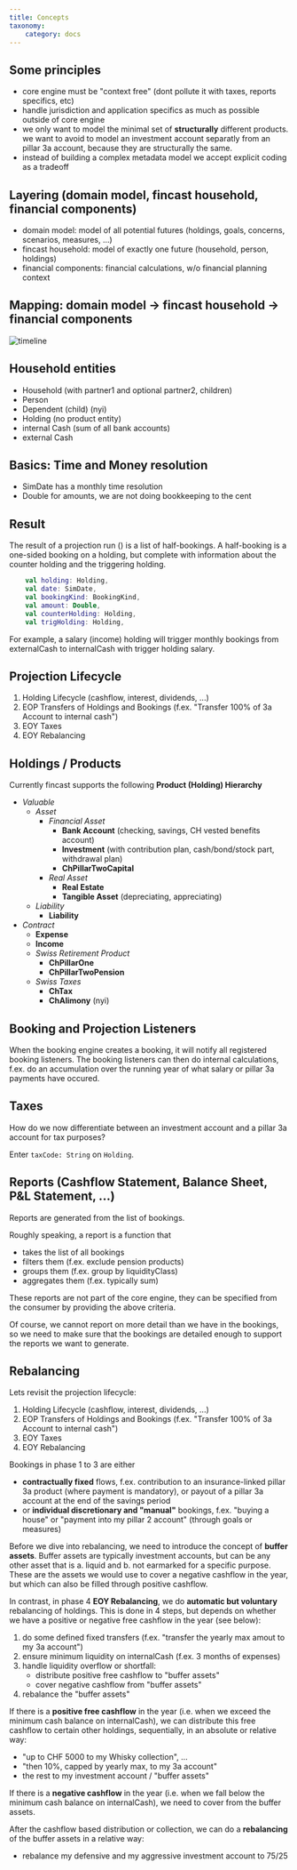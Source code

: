 ```yaml
---
title: Concepts
taxonomy:
    category: docs
---
```


## Some principles
* core engine must be "context free" (dont pollute it with taxes, reports specifics, etc)
* handle jurisdiction and application specifics as much as possible outside of core engine
* we only want to model the minimal set of __structurally__ different products.
  we want to avoid to model an investment account separatly from an pillar 3a account, because they are structurally the same.
* instead of building a complex metadata model we accept explicit coding as a tradeoff


## Layering (domain model, fincast household, financial components)
* domain model: model of all potential futures (holdings, goals, concerns, scenarios, measures, ...)
* fincast household: model of exactly one future (household, person, holdings)
* financial components: financial calculations, w/o financial planning context


## Mapping: domain model -> fincast household -> financial components

![timeline](timeline.jpg)


## Household entities
* Household (with partner1 and optional partner2, children)
* Person
* Dependent (child) (nyi)
* Holding (no product entity)
* internal Cash (sum of all bank accounts)
* external Cash


## Basics: Time and Money resolution

* SimDate has a monthly time resolution
* Double for amounts, we are not doing bookkeeping to the cent


## Result
The result of a projection run () is a list of half-bookings.
A half-booking is a one-sided booking on a holding, but complete with information about the counter holding and the triggering holding.

```kotlin
	val holding: Holding,
	val date: SimDate,
	val bookingKind: BookingKind,
	val amount: Double,
	val counterHolding: Holding,
	val trigHolding: Holding,
```

For example, a salary (income) holding will trigger monthly bookings from externalCash to internalCash with trigger holding salary.


## Projection Lifecycle
1. Holding Lifecycle (cashflow, interest, dividends, ...)
2. EOP Transfers of Holdings and Bookings (f.ex. "Transfer 100% of 3a Account to internal cash")
3. EOY Taxes
4. EOY Rebalancing


## Holdings / Products

Currently fincast supports the following __Product (Holding) Hierarchy__

* _Valuable_
	* _Asset_
		* _Financial Asset_
			* __Bank Account__ (checking, savings, CH vested benefits account)
			* __Investment__ (with contribution plan, cash/bond/stock part, withdrawal plan)
			* __ChPillarTwoCapital__
		* _Real Asset_
			* __Real Estate__
			* __Tangible Asset__ (depreciating, appreciating)
	* _Liability_
		* __Liability__
* _Contract_
	* __Expense__
	* __Income__
	* _Swiss Retirement Product_
		* __ChPillarOne__
		* __ChPillarTwoPension__
	* _Swiss Taxes_
		* __ChTax__
		* __ChAlimony__ (nyi)


## Booking and Projection Listeners

When the booking engine creates a booking, it will notify all registered booking listeners.
The booking listeners can then do internal calculations, f.ex. do an accumulation over the running year of what salary or pillar 3a payments have occured.


## Taxes

How do we now differentiate between an investment account and a pillar 3a account for tax purposes?

Enter `taxCode: String` on `Holding`.


## Reports (Cashflow Statement, Balance Sheet, P&L Statement, ...)

Reports are generated from the list of bookings.

Roughly speaking, a report is a function that
* takes the list of all bookings
* filters them (f.ex. exclude pension products)
* groups them (f.ex. group by liquidityClass)
* aggregates them (f.ex. typically sum)

These reports are not part of the core engine, they can be specified from the consumer by providing the above criteria.

Of course, we cannot report on more detail than we have in the bookings, so we need to make sure that the bookings are detailed enough to support the reports we want to generate.


## Rebalancing

Lets revisit the projection lifecycle:
1. Holding Lifecycle (cashflow, interest, dividends, ...)
2. EOP Transfers of Holdings and Bookings (f.ex. "Transfer 100% of 3a Account to internal cash")
3. EOY Taxes
4. EOY Rebalancing

Bookings in phase 1 to 3 are either
* __contractually fixed__ flows, f.ex. contribution to an insurance-linked pillar 3a product (where payment is mandatory), or payout of a pillar 3a account at the end of the savings period
* or __individual discretionary and "manual"__ bookings, f.ex. "buying a house" or "payment into my pillar 2 account" (through goals or measures)

Before we dive into rebalancing, we need to introduce the concept of __buffer assets__.
Buffer assets are typically investment accounts, but can be any other asset that is a. liquid and b. not earmarked for a specific purpose.
These are the assets we would use to cover a negative cashflow in the year, but which can also be filled through positive cashflow.

In contrast, in phase 4 __EOY Rebalancing__, we do __automatic but voluntary__ rebalancing of holdings.
This is done in 4 steps, but depends on whether we have a positive or negative free cashflow in the year (see below):
1. do some defined fixed transfers (f.ex. "transfer the yearly max amout to my 3a account")
2. ensure minimum liquidity on internalCash (f.ex. 3 months of expenses)
3. handle liquidity overflow or shortfall:
   * distribute positive free cashflow to "buffer assets"
   * cover negative cashflow from "buffer assets"
4. rebalance the "buffer assets"

If there is a __positive free cashflow__ in the year (i.e. when we exceed the minimum cash balance on internalCash), we can distribute this free cashflow to certain other holdings, sequentially, in an absolute or relative way:
* "up to CHF 5000 to my Whisky collection", ...
* "then 10%, capped by yearly max, to my 3a account"
* the rest to my investment account / "buffer assets"

If there is a __negative cashflow__ in the year (i.e. when we fall below the minimum cash balance on internalCash), we need to cover from the buffer assets.

After the cashflow based distribution or collection, we can do a __rebalancing__ of the buffer assets in a relative way:
* rebalance my defensive and my aggressive investment account to 75/25
